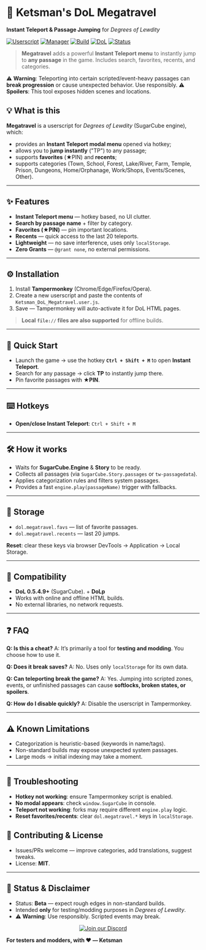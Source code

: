 # 🌌 Ketsman's DoL **Megatravel**

**Instant Teleport & Passage Jumping** for *Degrees of Lewdity*

[![Userscript](https://img.shields.io/badge/type-Userscript-2ea44f)](#-what-is-this)
[![Manager](https://img.shields.io/badge/manager-Tampermonkey-blue)](#-installation)
[![Build](https://img.shields.io/badge/Test%20Build-2376-7bff5f)](#-changelog)
[![DoL](https://img.shields.io/badge/DoL-0.5.4.9%2B-6f42c1)](#-compatibility)
[![Status](https://img.shields.io/badge/status-Beta-yellow)](#-status--disclaimer)

> **Megatravel** adds a powerful **Instant Teleport menu** to instantly jump to **any passage** in the game. Includes search, favorites, recents, and categories.

⚠️ **Warning**: Teleporting into certain scripted/event-heavy passages can **break progression** or cause unexpected behavior. Use responsibly.
⚠️ **Spoilers**: This tool exposes hidden scenes and locations.


## 💡 What is this

**Megatravel** is a userscript for *Degrees of Lewdity* (SugarCube engine), which:

* provides an **Instant Teleport modal menu** opened via hotkey;
* allows you to **jump instantly** ("TP") to any passage;
* supports **favorites** (★PIN) and **recents**;
* supports categories (Town, School, Forest, Lake/River, Farm, Temple, Prison, Dungeons, Home/Orphanage, Work/Shops, Events/Scenes, Other).

---

## ✨ Features

* **Instant Teleport menu** — hotkey based, no UI clutter.
* **Search by passage name** + filter by category.
* **Favorites (★PIN)** — pin important locations.
* **Recents** — quick access to the last 20 teleports.
* **Lightweight** — no save interference, uses only `localStorage`.
* **Zero Grants** — `@grant none`, no external permissions.

---

## ⚙️ Installation

1. Install **Tampermonkey** (Chrome/Edge/Firefox/Opera).
2. Create a new userscript and paste the contents of `Ketsman_DoL_Megatravel.user.js`.
3. Save — Tampermonkey will auto-activate it for DoL HTML pages.

> **Local `file://` files are also supported** for offline builds.



---

## 🚀 Quick Start

* Launch the game → use the hotkey **`Ctrl + Shift + M`** to open **Instant Teleport**.
* Search for any passage → click **TP** to instantly jump there.
* Pin favorite passages with **★PIN**.

---

## ⌨️ Hotkeys
* **Open/close Instant Teleport**: `Ctrl + Shift + M`
---

## 🛠 How it works

* Waits for **SugarCube.Engine** & **Story** to be ready.
* Collects all passages (via `SugarCube.Story.passages` or `tw-passagedata`).
* Applies categorization rules and filters system passages.
* Provides a fast `engine.play(passageName)` trigger with fallbacks.

---

## 🧩 Storage

* `dol.megatravel.favs` — list of favorite passages.
* `dol.megatravel.recents` — last 20 jumps.

**Reset**: clear these keys via browser DevTools → Application → Local Storage.

---

## 🔗 Compatibility

* **DoL 0.5.4.9+** (SugarCube). + **DoLp**
* Works with online and offline HTML builds.
* No external libraries, no network requests.

---

## ❓ FAQ

**Q: Is this a cheat?**
A: It’s primarily a tool for **testing and modding**. You choose how to use it.

**Q: Does it break saves?**
A: No. Uses only `localStorage` for its own data.

**Q: Can teleporting break the game?**
A: Yes. Jumping into scripted zones, events, or unfinished passages can cause **softlocks, broken states, or spoilers**.

**Q: How do I disable quickly?**
A: Disable the userscript in Tampermonkey.

---

## ⚠️ Known Limitations

* Categorization is heuristic-based (keywords in name/tags).
* Non-standard builds may expose unexpected system passages.
* Large mods → initial indexing may take a moment.

---

## 🧯 Troubleshooting

* **Hotkey not working**: ensure Tampermonkey script is enabled.
* **No modal appears**: check `window.SugarCube` in console.
* **Teleport not working**: forks may require different `engine.play` logic.
* **Reset favorites/recents**: clear `dol.megatravel.*` keys in `localStorage`.

## 🤝 Contributing & License

* Issues/PRs welcome — improve categories, add translations, suggest tweaks.
* License: **MIT**.

---

## 🧪 Status & Disclaimer

* Status: **Beta** — expect rough edges in non-standard builds.
* Intended **only** for testing/modding purposes in *Degrees of Lewdity*.
* ⚠️ **Warning**: Use responsibly. Scripted events may break.

<p align="center">
  <a href="https://discord.gg/mGpRSn9qMF" target="_blank" rel="noopener noreferrer">
    <img alt="Join our Discord" src="https://img.shields.io/badge/Join%20the%20DoL%20Modders%20Server-Discord-5865F2?logo=discord&logoColor=white" />
  </a>
</p>


**For testers and modders, with ❤️ — Ketsman**
